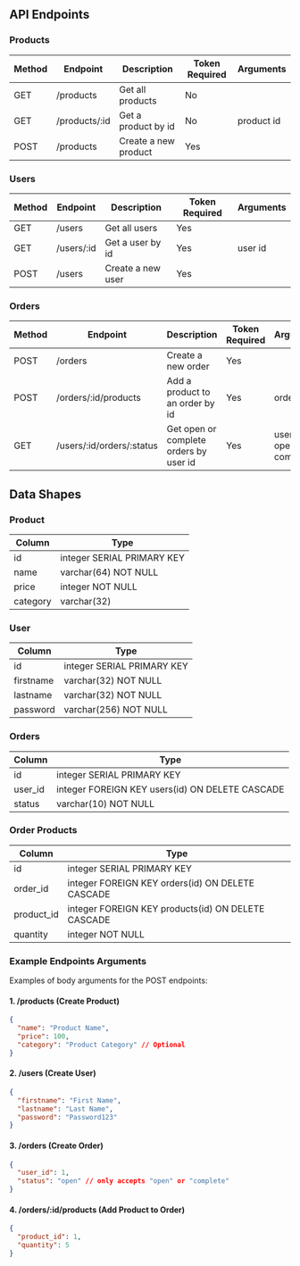 ## API Endpoints

### Products

| Method | Endpoint                    | Description                               | Token Required | Arguments  |
|--------|-----------------------------|-------------------------------------------|----------------|------------|
| GET    | /products                   | Get all products                          | No             |            |
| GET    | /products/:id               | Get a product by id                       | No             | product id |
| POST   | /products                   | Create a new product                      | Yes            |            |

### Users

| Method | Endpoint                    | Description                               | Token Required | Arguments |
|--------|-----------------------------|-------------------------------------------|----------------|---------- |
| GET    | /users                      | Get all users                             | Yes            |           |
| GET    | /users/:id                  | Get a user by id                          | Yes            | user id   |
| POST   | /users                      | Create a new user                         | Yes            |           |

### Orders

| Method | Endpoint                    | Description                               | Token Required | Arguments                 |
|--------|-----------------------------|-------------------------------------------|----------------|---------------------------|
| POST   | /orders                     | Create a new order                        | Yes            |                           |
| POST   | /orders/:id/products        | Add a product to an order by id           | Yes            | order id                  |
| GET    | /users/:id/orders/:status   | Get open or complete orders by user id    | Yes            | user id, open or complete |

## Data Shapes

### Product

| Column   | Type                        |
|----------|-----------------------------|
| id       | integer SERIAL PRIMARY KEY  |
| name     | varchar(64) NOT NULL        |
| price    | integer NOT NULL            |
| category | varchar(32)                 |

### User

| Column    | Type                        |
|-----------|-----------------------------|
| id        | integer SERIAL PRIMARY KEY  |
| firstname | varchar(32) NOT NULL        |
| lastname  | varchar(32) NOT NULL        |
| password  | varchar(256) NOT NULL       |

### Orders

| Column  | Type                                            |
|---------|-------------------------------------------------|
| id      | integer SERIAL PRIMARY KEY                      |
| user_id | integer FOREIGN KEY users(id) ON DELETE CASCADE |
| status  | varchar(10) NOT NULL                            |

### Order Products

| Column     | Type                                               |
|------------|----------------------------------------------------|
| id         | integer SERIAL PRIMARY KEY                         |
| order_id   | integer FOREIGN KEY orders(id) ON DELETE CASCADE   |
| product_id | integer FOREIGN KEY products(id) ON DELETE CASCADE |
| quantity   | integer NOT NULL                                   |

### Example Endpoints Arguments

Examples of body arguments for the POST endpoints:

#### 1. /products (Create Product)

```json
{
  "name": "Product Name",
  "price": 100,
  "category": "Product Category" // Optional
}
```

#### 2. /users (Create User)

```json
{
  "firstname": "First Name",
  "lastname": "Last Name",
  "password": "Password123"
}
```

#### 3. /orders (Create Order)

```json
{
  "user_id": 1,
  "status": "open" // only accepts "open" or "complete"
}
```

#### 4. /orders/:id/products (Add Product to Order)

```json
{
  "product_id": 1,
  "quantity": 5
}
```